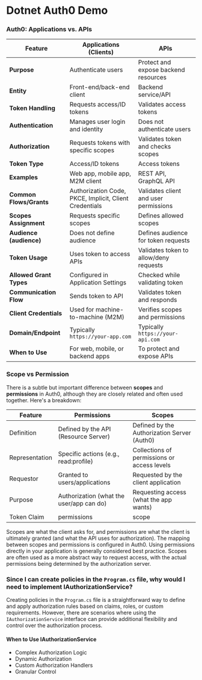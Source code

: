 ﻿# Dotnet Auth0 Demo

### Auth0: Applications vs. APIs

| Feature                  | **Applications (Clients)**         | **APIs**                       |
|--------------------------|-------------------------------------|----------------------------------|
| **Purpose**               | Authenticate users                  | Protect and expose backend resources |
| **Entity**                | Front-end/back-end client           | Backend service/API              |
| **Token Handling**         | Requests access/ID tokens           | Validates access tokens          |
| **Authentication**         | Manages user login and identity     | Does not authenticate users      |
| **Authorization**         | Requests tokens with specific scopes | Validates token and checks scopes |
| **Token Type**             | Access/ID tokens                   | Access tokens                    |
| **Examples**               | Web app, mobile app, M2M client    | REST API, GraphQL API            |
| **Common Flows/Grants**     | Authorization Code, PKCE, Implicit, Client Credentials | Validates client and user permissions |
| **Scopes Assignment**      | Requests specific scopes            | Defines allowed scopes           |
| **Audience (audience)**    | Does not define audience            | Defines audience for token requests |
| **Token Usage**            | Uses token to access APIs           | Validates token to allow/deny requests |
| **Allowed Grant Types**     | Configured in Application Settings  | Checked while validating token   |
| **Communication Flow**     | Sends token to API                  | Validates token and responds     |
| **Client Credentials**     | Used for machine-to-machine (M2M)  | Verifies scopes and permissions  |
| **Domain/Endpoint**         | Typically `https://your-app.com`   | Typically `https://your-api.com` |
| **When to Use**            | For web, mobile, or backend apps    | To protect and expose APIs       |


### Scope vs Permission
There is a subtle but important difference between **scopes** and 
**permissions** in Auth0, although they are closely related and often 
used together. Here's a breakdown:

| Feature       | Permissions                              | Scopes                                      |
|---------------|------------------------------------------|---------------------------------------------|
| Definition    | Defined by the API (Resource Server)     | Defined by the Authorization Server (Auth0) |
| Representation| Specific actions (e.g., read:profile)    | Collections of permissions or access levels |
| Requestor     | Granted to users/applications            | Requested by the client application         |
| Purpose       | Authorization (what the user/app can do) | Requesting access (what the app wants)      |
| Token Claim   | permissions                              | scope                                       |

Scopes are what the client asks for, and permissions are what the client is ultimately granted (and what the 
API uses for authorization). The mapping between scopes and permissions is configured in Auth0. Using permissions 
directly in your application is generally considered best practice. Scopes are often used as a more abstract 
way to request access, with the actual permissions being determined by the authorization server.

### Since I can create policies in the `Program.cs` file, why would I need to implement IAuthorizationService?

Creating policies in the `Program.cs` file is a straightforward way to define and apply authorization rules based 
on claims, roles, or custom requirements. However, there are scenarios where using the `IAuthorizationService` 
interface can provide additional flexibility and control over the authorization process.

#### When to Use IAuthorizationService
- Complex Authorization Logic
- Dynamic Authorization
- Custom Authorization Handlers
- Granular Control